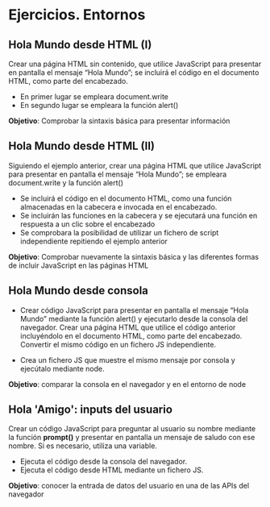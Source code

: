 # Ejercicios. Entornos

## Hola Mundo desde HTML (I)

Crear una página HTML sin contenido, que utilice JavaScript para presentar en pantalla el mensaje “Hola Mundo”; se incluirá el código en el documento HTML, como parte del encabezado.

- En primer lugar se empleara document.write 
- En segundo lugar se empleara la función alert()

**Objetivo**: Comprobar la sintaxis básica para presentar información

## Hola Mundo desde HTML (II)

Siguiendo el ejemplo anterior, crear una página HTML que utilice JavaScript para presentar en pantalla el mensaje “Hola Mundo”; se empleara document.write y la función alert()

- Se incluirá el código en el documento HTML, como una función almacenadas en la cabecera e invocada en el encabezado.
- Se incluirán las funciones en la cabecera y se ejecutará una función en respuesta a un clic sobre el encabezado
- Se comprobara la posibilidad de utilizar un fichero de script independiente repitiendo el ejemplo anterior

**Objetivo**: Comprobar nuevamente la sintaxis básica y las diferentes formas de incluir JavaScript en las páginas HTML

## Hola Mundo desde consola

- Crear código JavaScript para presentar en pantalla el mensaje “Hola Mundo” mediante la función alert() y ejecutarlo desde la consola del navegador. Crear una página HTML que utilice el código anterior incluyéndolo en el documento HTML, como parte del encabezado. Convertir el mismo código en un fichero JS independiente.

- Crea un fichero JS que muestre el mismo mensaje por consola y ejecútalo mediante node.

**Objetivo**: comparar la consola en el navegador y en el entorno de node

## Hola 'Amigo': inputs del usuario

Crear un código JavaScript para preguntar al usuario su nombre mediante la función **prompt()** y presentar en pantalla un mensaje de saludo con ese nombre. Si es necesario, utiliza una variable.

- Ejecuta el código desde la consola del navegador.
- Ejecuta el código desde HTML mediante un fichero JS.

**Objetivo**: conocer la entrada de datos del usuario en una de las APIs del navegador
